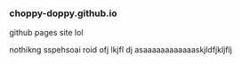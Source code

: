 ### choppy-doppy.github.io

github pages site lol

nothikng sspehsoai roid ofj lkjfl dj asaaaaaaaaaaaaskjldfjkljflj
